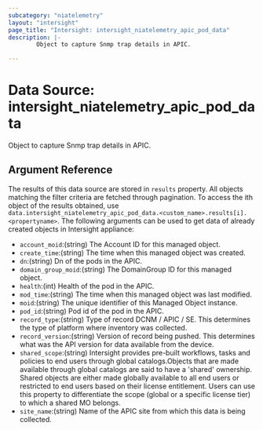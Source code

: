 ```yaml
---
subcategory: "niatelemetry"
layout: "intersight"
page_title: "Intersight: intersight_niatelemetry_apic_pod_data"
description: |-
        Object to capture Snmp trap details in APIC.

---
```


# Data Source: intersight_niatelemetry_apic_pod_data
Object to capture Snmp trap details in APIC.
## Argument Reference
The results of this data source are stored in `results` property.
All objects matching the filter criteria are fetched through pagination.
To access the ith object of the results obtained, use `data.intersight_niatelemetry_apic_pod_data.<custom_name>.results[i].<propertyname>`.
The following arguments can be used to get data of already created objects in Intersight appliance:
* `account_moid`:(string) The Account ID for this managed object. 
* `create_time`:(string) The time when this managed object was created. 
* `dn`:(string) Dn of the pods in the APIC. 
* `domain_group_moid`:(string) The DomainGroup ID for this managed object. 
* `health`:(int) Health of the pod in the APIC. 
* `mod_time`:(string) The time when this managed object was last modified. 
* `moid`:(string) The unique identifier of this Managed Object instance. 
* `pod_id`:(string) Pod id of the pod in the APIC. 
* `record_type`:(string) Type of record DCNM / APIC / SE. This determines the type of platform where inventory was collected. 
* `record_version`:(string) Version of record being pushed. This determines what was the API version for data available from the device. 
* `shared_scope`:(string) Intersight provides pre-built workflows, tasks and policies to end users through global catalogs.Objects that are made available through global catalogs are said to have a 'shared' ownership. Shared objects are either made globally available to all end users or restricted to end users based on their license entitlement. Users can use this property to differentiate the scope (global or a specific license tier) to which a shared MO belongs. 
* `site_name`:(string) Name of the APIC site from which this data is being collected. 
 
